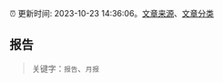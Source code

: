 :alarm_clock: 更新时间: 2023-10-23 14:36:06。[文章来源](/README.md)、[文章分类](/TAGS.md)

## 报告


> 关键字：`报告`、`月报`



